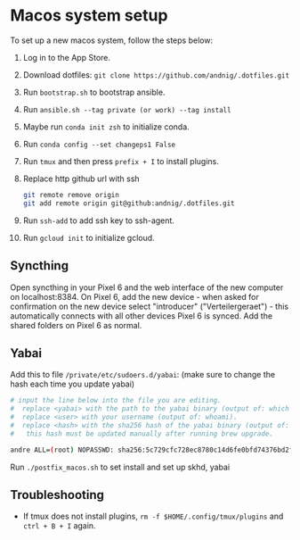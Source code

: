 # Macos system setup

To set up a new macos system, follow the steps below:

1. Log in to the App Store.
1. Download dotfiles: `git clone https://github.com/andnig/.dotfiles.git`
1. Run `bootstrap.sh` to bootstrap ansible.
1. Run `ansible.sh --tag private (or work) --tag install`
1. Maybe run `conda init zsh` to initialize conda.
1. Run `conda config --set changeps1 False`
1. Run `tmux` and then press `prefix + I` to install plugins.
1. Replace http github url with ssh

   ```bash
   git remote remove origin
   git add remote origin git@github:andnig/.dotfiles.git
   ```

1. Run `ssh-add` to add ssh key to ssh-agent.
1. Run `gcloud init` to initialize gcloud.

## Syncthing

Open syncthing in your Pixel 6 and the web interface of the new computer on
localhost:8384.
On Pixel 6, add the new device - when asked for confirmation on the new device
select "introducer" ("Verteilergeraet") - this automatically connects with all
other devices Pixel 6 is synced.
Add the shared folders on Pixel 6 as normal.

## Yabai

Add this to file `/private/etc/sudoers.d/yabai`:
(make sure to change the hash each time you update yabai)

```bash
# input the line below into the file you are editing.
#  replace <yabai> with the path to the yabai binary (output of: which yabai).
#  replace <user> with your username (output of: whoami).
#  replace <hash> with the sha256 hash of the yabai binary (output of: shasum -a 256 $(which yabai)).
#   this hash must be updated manually after running brew upgrade.

andre ALL=(root) NOPASSWD: sha256:5c729cfc728ec8780c14d6fe0bfd74376bd2f057960b542c41106d8e8c5df787 /opt/homebrew/bin/yabai --load-sa
```

Run `./postfix_macos.sh` to set install and set up skhd, yabai

## Troubleshooting

- If tmux does not install plugins, `rm -f $HOME/.config/tmux/plugins` and
  `ctrl + B + I` again.
